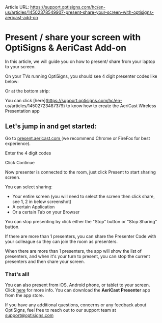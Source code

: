 Article URL: https://support.optisigns.com/hc/en-us/articles/14502378549907-present-share-your-screen-with-optisigns-aericast-add-on

# Present / share your screen with OptiSigns & AeriCast Add-on

In this article, we will guide you on how to present/ share from your laptop
to your screen.

On your TVs running OptiSigns, you should see 4 digit presenter codes like
below:  
  
Or at the bottom strip:  

You can click [here](https://support.optisigns.com/hc/en-
us/articles/14502723487379) to know how to create the AeriCast Wireless
Presentation app

## **Let's jump in and get started:**

Go to [present.aericast.com ](https://present.aericast.com/)(we recommend
Chrome or FireFox for best experience).

Enter the 4 digit codes

Click Continue

Now presenter is connected to the room, just click Present to start sharing
screen.

You can select sharing:

  * Your entire screen (you will need to select the screen then click share, see 1, 2 in below screenshot)
  * A certain Application
  * Or a certain Tab on your Browser

You can stop presenting by click either the "Stop" button or "Stop Sharing"
button.

If there are more than 1 presenters, you can share the Presenter Code with
your colleague so they can join the room as presenters.

When there are more than 1 presenters, the app will show the list of
presenters, and when it's your turn to present, you can stop the current
presenters and then share your screen.

### That's all!

You can also present from iOS, Android phone, or tablet to your screen. Click
[here](https://support.optisigns.com/hc/en-us/articles/14557706459283) for
more info. You can download the **AeriCast Presenter** app from the app store.  
  
If you have any additional questions, concerns or any feedback about
OptiSigns, feel free to reach out to our support team at
[support@optisigns.com](mailto:support@optisigns.com)

